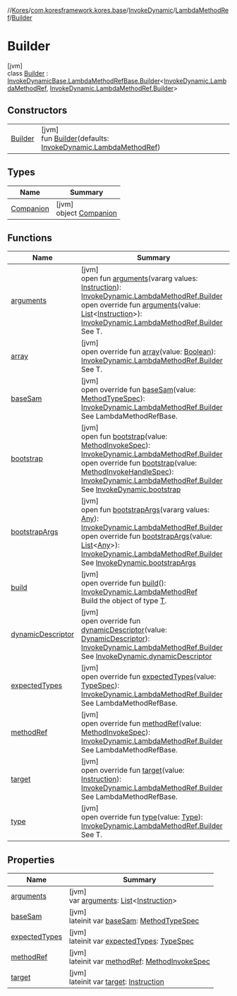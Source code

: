 //[Kores](../../../../../index.md)/[com.koresframework.kores.base](../../../index.md)/[InvokeDynamic](../../index.md)/[LambdaMethodRef](../index.md)/[Builder](index.md)

# Builder

[jvm]\
class [Builder](index.md) : [InvokeDynamicBase.LambdaMethodRefBase.Builder](../../../-invoke-dynamic-base/-lambda-method-ref-base/-builder/index.md)<[InvokeDynamic.LambdaMethodRef](../index.md), [InvokeDynamic.LambdaMethodRef.Builder](index.md)>

## Constructors

| | |
|---|---|
| [Builder](-builder.md) | [jvm]<br>fun [Builder](-builder.md)(defaults: [InvokeDynamic.LambdaMethodRef](../index.md)) |

## Types

| Name | Summary |
|---|---|
| [Companion](-companion/index.md) | [jvm]<br>object [Companion](-companion/index.md) |

## Functions

| Name | Summary |
|---|---|
| [arguments](../../../-arguments-holder/-builder/arguments.md) | [jvm]<br>open fun [arguments](../../../-arguments-holder/-builder/arguments.md)(vararg values: [Instruction](../../../../com.koresframework.kores/-instruction/index.md)): [InvokeDynamic.LambdaMethodRef.Builder](index.md)<br>open override fun [arguments](arguments.md)(value: [List](https://kotlinlang.org/api/latest/jvm/stdlib/kotlin.collections/-list/index.html)<[Instruction](../../../../com.koresframework.kores/-instruction/index.md)>): [InvokeDynamic.LambdaMethodRef.Builder](index.md)<br>See T. |
| [array](../../../-invoke-dynamic-base/-lambda-method-ref-base/-builder/array.md) | [jvm]<br>open override fun [array](../../../-invoke-dynamic-base/-lambda-method-ref-base/-builder/array.md)(value: [Boolean](https://kotlinlang.org/api/latest/jvm/stdlib/kotlin/-boolean/index.html)): [InvokeDynamic.LambdaMethodRef.Builder](index.md)<br>See T. |
| [baseSam](base-sam.md) | [jvm]<br>open override fun [baseSam](base-sam.md)(value: [MethodTypeSpec](../../../../com.koresframework.kores.common/-method-type-spec/index.md)): [InvokeDynamic.LambdaMethodRef.Builder](index.md)<br>See LambdaMethodRefBase. |
| [bootstrap](../../../-invoke-dynamic-base/-builder/bootstrap.md) | [jvm]<br>open fun [bootstrap](../../../-invoke-dynamic-base/-builder/bootstrap.md)(value: [MethodInvokeSpec](../../../../com.koresframework.kores.common/-method-invoke-spec/index.md)): [InvokeDynamic.LambdaMethodRef.Builder](index.md)<br>open override fun [bootstrap](../../../-invoke-dynamic-base/-lambda-method-ref-base/-builder/bootstrap.md)(value: [MethodInvokeHandleSpec](../../../../com.koresframework.kores.common/-method-invoke-handle-spec/index.md)): [InvokeDynamic.LambdaMethodRef.Builder](index.md)<br>See [InvokeDynamic.bootstrap](../../bootstrap.md) |
| [bootstrapArgs](../../../-invoke-dynamic-base/-builder/bootstrap-args.md) | [jvm]<br>open fun [bootstrapArgs](../../../-invoke-dynamic-base/-builder/bootstrap-args.md)(vararg values: [Any](https://kotlinlang.org/api/latest/jvm/stdlib/kotlin/-any/index.html)): [InvokeDynamic.LambdaMethodRef.Builder](index.md)<br>open override fun [bootstrapArgs](../../../-invoke-dynamic-base/-lambda-method-ref-base/-builder/bootstrap-args.md)(value: [List](https://kotlinlang.org/api/latest/jvm/stdlib/kotlin.collections/-list/index.html)<[Any](https://kotlinlang.org/api/latest/jvm/stdlib/kotlin/-any/index.html)>): [InvokeDynamic.LambdaMethodRef.Builder](index.md)<br>See [InvokeDynamic.bootstrapArgs](../../bootstrap-args.md) |
| [build](build.md) | [jvm]<br>open override fun [build](build.md)(): [InvokeDynamic.LambdaMethodRef](../index.md)<br>Build the object of type [T](../../../../com.koresframework.kores.builder/-builder/index.md). |
| [dynamicDescriptor](../../../-invoke-dynamic-base/-lambda-method-ref-base/-builder/dynamic-descriptor.md) | [jvm]<br>open override fun [dynamicDescriptor](../../../-invoke-dynamic-base/-lambda-method-ref-base/-builder/dynamic-descriptor.md)(value: [DynamicDescriptor](../../../../com.koresframework.kores.common/-dynamic-descriptor/index.md)): [InvokeDynamic.LambdaMethodRef.Builder](index.md)<br>See [InvokeDynamic.dynamicDescriptor](../../dynamic-descriptor.md) |
| [expectedTypes](expected-types.md) | [jvm]<br>open override fun [expectedTypes](expected-types.md)(value: [TypeSpec](../../../-type-spec/index.md)): [InvokeDynamic.LambdaMethodRef.Builder](index.md)<br>See LambdaMethodRefBase. |
| [methodRef](method-ref.md) | [jvm]<br>open override fun [methodRef](method-ref.md)(value: [MethodInvokeSpec](../../../../com.koresframework.kores.common/-method-invoke-spec/index.md)): [InvokeDynamic.LambdaMethodRef.Builder](index.md)<br>See LambdaMethodRefBase. |
| [target](target.md) | [jvm]<br>open override fun [target](target.md)(value: [Instruction](../../../../com.koresframework.kores/-instruction/index.md)): [InvokeDynamic.LambdaMethodRef.Builder](index.md)<br>See LambdaMethodRefBase. |
| [type](../../../-invoke-dynamic-base/-lambda-method-ref-base/-builder/type.md) | [jvm]<br>open override fun [type](../../../-invoke-dynamic-base/-lambda-method-ref-base/-builder/type.md)(value: [Type](https://docs.oracle.com/javase/8/docs/api/java/lang/reflect/Type.html)): [InvokeDynamic.LambdaMethodRef.Builder](index.md)<br>See T. |

## Properties

| Name | Summary |
|---|---|
| [arguments](arguments.md) | [jvm]<br>var [arguments](arguments.md): [List](https://kotlinlang.org/api/latest/jvm/stdlib/kotlin.collections/-list/index.html)<[Instruction](../../../../com.koresframework.kores/-instruction/index.md)> |
| [baseSam](base-sam.md) | [jvm]<br>lateinit var [baseSam](base-sam.md): [MethodTypeSpec](../../../../com.koresframework.kores.common/-method-type-spec/index.md) |
| [expectedTypes](expected-types.md) | [jvm]<br>lateinit var [expectedTypes](expected-types.md): [TypeSpec](../../../-type-spec/index.md) |
| [methodRef](method-ref.md) | [jvm]<br>lateinit var [methodRef](method-ref.md): [MethodInvokeSpec](../../../../com.koresframework.kores.common/-method-invoke-spec/index.md) |
| [target](target.md) | [jvm]<br>lateinit var [target](target.md): [Instruction](../../../../com.koresframework.kores/-instruction/index.md) |
